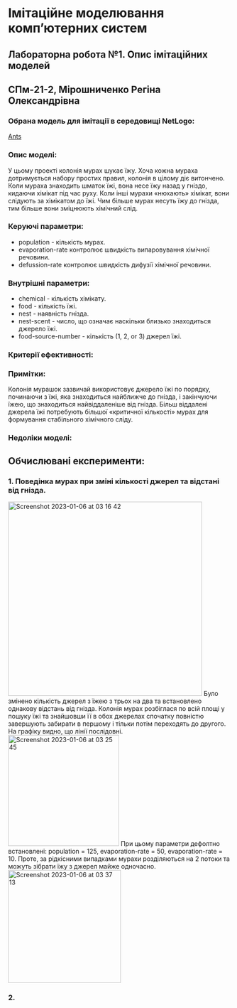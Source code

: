# Імітаційне моделювання компʼютерних систем
## Лабораторна робота №1. Опис імітаційних моделей
## СПм-21-2, Мірошниченко Регіна Олександрівна
### Обрана модель для імітації в середовищі NetLogo:
[Ants](http://www.netlogoweb.org/launch#http://www.netlogoweb.org/assets/modelslib/Sample%20Models/Biology/Ants.nlogo)
<br>
### Опис моделі:
У цьому проекті колонія мурах шукає їжу. Хоча кожна мураха дотримується набору простих правил, колонія в цілому діє витончено. 
Коли мураха знаходить шматок їжі, вона несе їжу назад у гніздо, кидаючи хімікат під час руху. Коли інші мурахи «нюхають» хімікат, 
вони слідують за хімікатом до їжі. Чим більше мурах несуть їжу до гнізда, тим більше вони зміцнюють хімічний слід.

### Керуючі параметри:
- population - кількість мурах.
- evaporation-rate контролює швидкість випаровування хімічної речовини.
- defussion-rate контролює швидкість дифузії хімічної речовини.

### Внутрішні параметри:
- chemical - кількість хімікату.
- food - кількість їжі.
- nest - наявність гнізда.
- nest-scent - число, що означає наскільки близько знаходиться джерело їжі.
- food-source-number - кількість (1, 2, or 3) джерел їжі.

### Критерії ефективності:


### Примітки:
Колонія мурашок зазвичай використовує джерело їжі по порядку, починаючи з їжі, яка знаходиться найближче до гнізда, і закінчуючи їжею, 
що знаходиться найвіддаленіше від гнізда. Більш віддалені джерела їжі потребують більшої «критичної кількості» мурах для формування стабільного хімічного сліду.
### Недоліки моделі:

## Обчислювані експерименти:
### 1. Поведінка мурах при зміні кількості джерел та відстані від гнізда.
<img width="437" alt="Screenshot 2023-01-06 at 03 16 42" src="https://user-images.githubusercontent.com/58134499/210904294-c464294b-d635-4ec9-b55a-eb065f15a572.png">
Було змінено кількість джерел з їжею з трьох на два та встановлено однакову відстань від гнізда. Колонія мурах розбіглася по всій площі у пошуку їжі та знайшовши її в обох джерелах спочатку повністю завершують забирати в першому і тільки потім переходять до другого. На графіку видно, що лінії послідовні. 
<img width="250" alt="Screenshot 2023-01-06 at 03 25 45" src="https://user-images.githubusercontent.com/58134499/210905234-81fc9fd2-34b4-4a65-b21c-f398c954a290.png">
При цьому параметри дефолтно встановлені: population = 125, evaporation-rate = 50, evaporation-rate = 10.
Проте, за рідкісними випадками мурахи розділяються на 2 потоки та можуть зібрати їжу з джерел майже одночасно.
<img width="254" alt="Screenshot 2023-01-06 at 03 37 13" src="https://user-images.githubusercontent.com/58134499/210906145-98a1a1ad-96d0-43ae-9611-0d7e6690f677.png">

### 2. 
